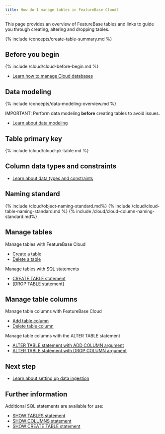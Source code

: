 ```yaml
---
title: How do I manage tables in FeatureBase Cloud?
---
```


This page provides an overview of FeatureBase tables and links to guide you through creating, altering and dropping tables.

{% include /concepts/create-table-summary.md %}

## Before you begin

{% include /cloud/cloud-before-begin.md %}
* [Learn how to manage Cloud databases](/cloud/cloud-databases/cloud-db-manage)

## Data modeling

{% include /concepts/data-modeling-overview.md %}

IMPORTANT: Perform data modeling **before** creating tables to avoid issues.

* [Learn about data modeling](/concepts/data-modeling-overview)

## Table primary key

{% include /cloud/cloud-pk-table.md %}

## Column data types and constraints

* [Learn about data types and constraints](/sql-preview/data-types/data-types-home)

## Naming standard

{% include /cloud/object-naming-standard.md%}
{% include /cloud/cloud-table-naming-standard.md %}
{% include /cloud/cloud-column-naming-standard.md%}

## Manage tables

Manage tables with FeatureBase Cloud
* [Create a table](/cloud/cloud-tables/cloud-table-create)
* [Delete a table](/cloud/cloud-tables/cloud-table-drop)

Manage tables with SQL statements
* [CREATE TABLE statement](/sql-preview/sql-create-table)
* [DROP TABLE statement]

## Manage table columns

Manage table columns with FeatureBase Cloud
* [Add table column](/cloud/cloud-tables/cloud-table-add-column)
* [Delete table column](/cloud/cloud-tables/cloud-table-delete-column)

Manage table columns with the ALTER TABLE statement
* [ALTER TABLE statement with ADD COLUMN argument](/sql-preview/sql-alter-table#add_column)
* [ALTER TABLE statement with DROP COLUMN argument](/sql-preview/sql-alter-table#drop_column)

## Next step

* [Learn about setting up data ingestion](/cloud/cloud-data-ingestion/ingest-data-overview)

## Further information

Additional SQL statements are available for use:
* [SHOW TABLES statement](/sql-preview/sql-show-tables)
* [SHOW COLUMNS statement](/sql-preview/sql-show-columns)
* [SHOW CREATE TABLE statement](/sql-preview/sql-show-create-table)
